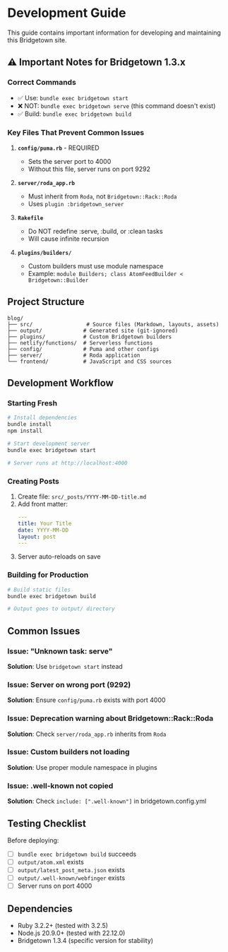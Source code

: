 # Development Guide

This guide contains important information for developing and maintaining this Bridgetown site.

## ⚠️ Important Notes for Bridgetown 1.3.x

### Correct Commands

- ✅ Use: `bundle exec bridgetown start`
- ❌ NOT: `bundle exec bridgetown serve` (this command doesn't exist)
- ✅ Build: `bundle exec bridgetown build`

### Key Files That Prevent Common Issues

1. **`config/puma.rb`** - REQUIRED
   - Sets the server port to 4000
   - Without this file, server runs on port 9292

2. **`server/roda_app.rb`** 
   - Must inherit from `Roda`, not `Bridgetown::Rack::Roda`
   - Uses `plugin :bridgetown_server`

3. **`Rakefile`**
   - Do NOT redefine :serve, :build, or :clean tasks
   - Will cause infinite recursion

4. **`plugins/builders/`**
   - Custom builders must use module namespace
   - Example: `module Builders; class AtomFeedBuilder < Bridgetown::Builder`

## Project Structure

```
blog/
├── src/                 # Source files (Markdown, layouts, assets)
├── output/             # Generated site (git-ignored)
├── plugins/            # Custom Bridgetown builders
├── netlify/functions/  # Serverless functions
├── config/             # Puma and other configs
├── server/             # Roda application
└── frontend/           # JavaScript and CSS sources
```

## Development Workflow

### Starting Fresh

```bash
# Install dependencies
bundle install
npm install

# Start development server
bundle exec bridgetown start

# Server runs at http://localhost:4000
```

### Creating Posts

1. Create file: `src/_posts/YYYY-MM-DD-title.md`
2. Add front matter:
   ```yaml
   ---
   title: Your Title
   date: YYYY-MM-DD
   layout: post
   ---
   ```
3. Server auto-reloads on save

### Building for Production

```bash
# Build static files
bundle exec bridgetown build

# Output goes to output/ directory
```

## Common Issues

### Issue: "Unknown task: serve"
**Solution**: Use `bridgetown start` instead

### Issue: Server on wrong port (9292)
**Solution**: Ensure `config/puma.rb` exists with port 4000

### Issue: Deprecation warning about Bridgetown::Rack::Roda
**Solution**: Check `server/roda_app.rb` inherits from `Roda`

### Issue: Custom builders not loading
**Solution**: Use proper module namespace in plugins

### Issue: .well-known not copied
**Solution**: Check `include: [".well-known"]` in bridgetown.config.yml

## Testing Checklist

Before deploying:
- [ ] `bundle exec bridgetown build` succeeds
- [ ] `output/atom.xml` exists
- [ ] `output/latest_post_meta.json` exists
- [ ] `output/.well-known/webfinger` exists
- [ ] Server runs on port 4000

## Dependencies

- Ruby 3.2.2+ (tested with 3.2.5)
- Node.js 20.9.0+ (tested with 22.12.0)
- Bridgetown 1.3.4 (specific version for stability)